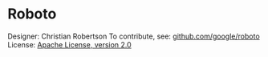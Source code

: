 # Roboto

Designer: Christian Robertson
To contribute, see: [github.com/google/roboto](https://github.com/google/roboto/)
License: [Apache License, version 2.0](http://www.apache.org/licenses/LICENSE-2.0.html)
